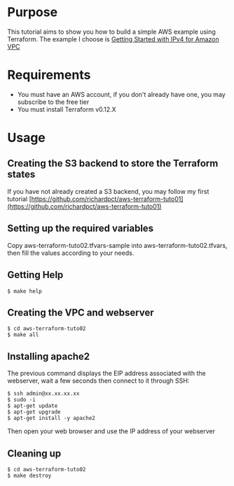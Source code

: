 # Purpose
This tutorial aims to show you how to build a simple AWS example using
Terraform. The example I choose is
[Getting Started with IPv4 for Amazon VPC](https://docs.aws.amazon.com/vpc/latest/userguide/getting-started-ipv4.html?shortFooter=true)

# Requirements
* You must have an AWS account, if you don't already have one, you may
subscribe to the free tier
* You must install Terraform v0.12.X

# Usage
## Creating the S3 backend to store the Terraform states
If you have not already created a S3 backend, you may follow my first tutorial
[https://github.com/richardpct/aws-terraform-tuto01](https://github.com/richardpct/aws-terraform-tuto01)

## Setting up the required variables
Copy aws-terraform-tuto02.tfvars-sample into aws-terraform-tuto02.tfvars, then
fill the values according to your needs.

## Getting Help
    $ make help

## Creating the VPC and webserver
    $ cd aws-terraform-tuto02
    $ make all

## Installing apache2
The previous command displays the EIP address associated with the webserver,
wait a few seconds then connect to it through SSH:

    $ ssh admin@xx.xx.xx.xx
    $ sudo -i
    $ apt-get update
    $ apt-get upgrade
    $ apt-get install -y apache2

Then open your web browser and use the IP address of your webserver

## Cleaning up
    $ cd aws-terraform-tuto02
    $ make destroy
